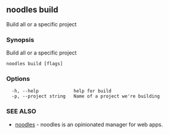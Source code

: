 ## noodles build

Build all or a specific project

### Synopsis


Build all or a specific project

```
noodles build [flags]
```

### Options

```
  -h, --help             help for build
  -p, --project string   Name of a project we're building
```

### SEE ALSO
* [noodles](noodles.md)	 - noodles is an opinionated manager for web apps.

